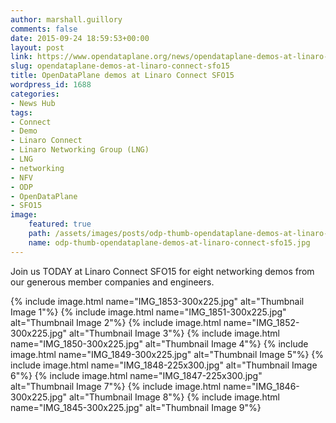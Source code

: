 ```yaml
---
author: marshall.guillory
comments: false
date: 2015-09-24 18:59:53+00:00
layout: post
link: https://www.opendataplane.org/news/opendataplane-demos-at-linaro-connect-sfo15/
slug: opendataplane-demos-at-linaro-connect-sfo15
title: OpenDataPlane demos at Linaro Connect SFO15
wordpress_id: 1688
categories:
- News Hub
tags:
- Connect
- Demo
- Linaro Connect
- Linaro Networking Group (LNG)
- LNG
- networking
- NFV
- ODP
- OpenDataPlane
- SFO15
image:
    featured: true
    path: /assets/images/posts/odp-thumb-opendataplane-demos-at-linaro-connect-sfo15.jpg
    name: odp-thumb-opendataplane-demos-at-linaro-connect-sfo15.jpg
---
```


Join us TODAY at Linaro Connect SFO15 for eight networking demos from our generous member companies and engineers.


{% include image.html name="IMG_1853-300x225.jpg" alt="Thumbnail Image 1"%}
{% include image.html name="IMG_1851-300x225.jpg" alt="Thumbnail Image 2"%}
{% include image.html name="IMG_1852-300x225.jpg" alt="Thumbnail Image 3"%}
{% include image.html name="IMG_1850-300x225.jpg" alt="Thumbnail Image 4"%}
{% include image.html name="IMG_1849-300x225.jpg" alt="Thumbnail Image 5"%}
{% include image.html name="IMG_1848-225x300.jpg" alt="Thumbnail Image 6"%}
{% include image.html name="IMG_1847-225x300.jpg" alt="Thumbnail Image 7"%}
{% include image.html name="IMG_1846-300x225.jpg" alt="Thumbnail Image 8"%}
{% include image.html name="IMG_1845-300x225.jpg" alt="Thumbnail Image 9"%}
